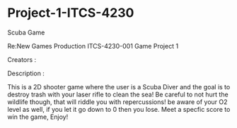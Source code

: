 # Project-1-ITCS-4230
Scuba Game

Re:New Games Production
ITCS-4230-001 Game Project 1

Creators : 

Description : 

  This is a 2D shooter game where the user is a Scuba Diver and the goal is to destroy trash with your laser rifle to clean the sea! Be careful to not hurt the wildlife though, that will riddle you with repercussions! be aware of your O2 level as well, if you let it go down to 0 then you lose. Meet a specfic score to win the game, Enjoy!
